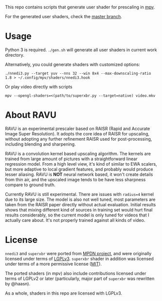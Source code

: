 This repo contains scripts that generate user shader for prescaling in
[mpv](https://mpv.io/).

For the generated user shaders, check the [master branch](https://github.com/bjin/mpv-prescalers/tree/master).

# Usage

Python 3 is required. `./gen.sh` will generate all user shaders in
current work directory.

Alternatively, you could generate shaders with customized options:
```
./nnedi3.py --target yuv --nns 32 --win 8x4 --max-downscaling-ratio 1.8 > ~/.config/mpv/shaders/nnedi3.hook
```

Or play video directly with scripts
```
mpv --opengl-shaders=<(path/to/superxbr.py --target=native) video.mkv
```

# About RAVU

RAVU is an experimental prescaler based on RAISR (Rapid and Accurate Image Super
Resolution). It adopts the core idea of RAISR for upscaling, without adopting
any further refinement RAISR used for post-processing, including blending and
sharpening.

RAVU is a convolution kernel based upscaling algorithm. The kernels are trained
from large amount of pictures with a straightforward linear regression model.
From a high level view, it's kind of similar to EWA scalers, but more adaptive
to local gradient features, and probably would produce lesser aliasing. RAVU is
**NOT** neural network based, it won't create details from thin air, and the
upscaled image tends to be have less sharpness compare to ground truth.

Currently RAVU is still experimental. There are issues with `radius=4` kernel
due to its large size. The model is also not well tuned, most parameters
are taken from the RAISR paper directly without actual evaluation. Initial results
shows that mixing different kind of sources in training set would hurt final
results considerably, so the current model is only tuned for videos that I
actually care about. It's not properly trained against all kinds of video.

# License

`nnedi3` and `superxbr` were ported from [MPDN
project](https://github.com/zachsaw/MPDN_Extensions), and were originally
licensed under terms of [LGPLv3](https://www.gnu.org/licenses/lgpl-3.0.en.html).
`superxbr` shader in addition was licensed under terms of a more permissive
license ([MIT](https://opensource.org/licenses/MIT)).

The ported shaders (in mpv) also include contributions licensed under terms of
LGPLv2 or later (particularly, major part of `superxbr` was rewritten by
@haasn).

As a whole, shaders in this repo are licensed with LGPLv3.
